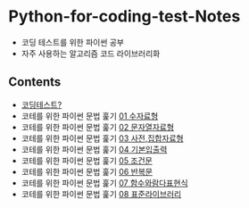 # Python-for-coding-test-Notes
- 코딩 테스트를 위한 파이썬 공부
- 자주 사용하는 알고리즘 코드 라이브러리화

## Contents
- [코딩테스트?](study/About-CT.md)
- 코테를 위한 파이썬 문법 훑기 [01 수자료형](study/01수자료형.md)
- 코테를 위한 파이썬 문법 훑기 [02 문자열자료형](study/02문자열자료형.md)
- 코테를 위한 파이썬 문법 훑기 [03 사전,집합자료형](study/03사전집합자료형.md)
- 코테를 위한 파이썬 문법 훑기 [04 기본입출력](study/04기본입출력.md)
- 코테를 위한 파이썬 문법 훑기 [05 조건문](study/05조건문.md)
- 코테를 위한 파이썬 문법 훑기 [06 반복문](study/06반복문.md)
- 코테를 위한 파이썬 문법 훑기 [07 함수와람다표현식](study/07함수와람다표현식.md)
- 코테를 위한 파이썬 문법 훑기 [08 표준라이브러리](study/08표준라이브러리.md)
